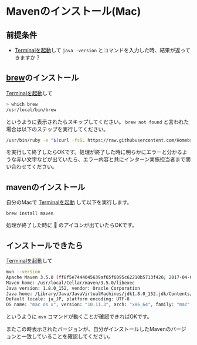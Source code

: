 # Mavenのインストール(Mac)

## 前提条件

* [Terminalを起動](tipsForMac.md#terminalの起動方法)して `java -version` とコマンドを入力した時、結果が返ってきますか？

## [brew](http://brew.sh/index_ja.html)のインストール

[Terminalを起動](tipsForMac.md#terminalの起動方法)して
```sh
> which brew
/usr/local/bin/brew
```
というように表示されたらスキップしてください。 `brew not found` と言われた場合は以下のステップを実行してください。
```sh
/usr/bin/ruby -e "$(curl -fsSL https://raw.githubusercontent.com/Homebrew/install/master/install)"
```
を実行して終了したらOKです。処理が終了した時に明らかにエラーと分かるような赤い文字などが出ていたら、エラー内容と共にインターン実施担当者まで問い合わせてください。

## mavenのインストール

自分のMacで [Terminalを起動](tipsForMac.md#terminalの起動方法) して以下を実行します。

```
brew install maven
```

処理が終了した時に :beer: のアイコンが出ていたらOKです。

## インストールできたら

[Terminalを起動](tipsForMac.md#terminalの起動方法)して
```sh
mvn --version
Apache Maven 3.5.0 (ff8f5e7444045639af65f6095c62210b5713f426; 2017-04-04T04:39:06+09:00)
Maven home: /usr/local/Cellar/maven/3.5.0/libexec
Java version: 1.8.0_152, vendor: Oracle Corporation
Java home: /Library/Java/JavaVirtualMachines/jdk1.8.0_152.jdk/Contents/Home/jre
Default locale: ja_JP, platform encoding: UTF-8
OS name: "mac os x", version: "10.11.3", arch: "x86_64", family: "mac"
```
というように `mvn` コマンドが動くことが確認できればOKです。

またこの時表示されたバージョンが、自分がインストールしたMavenのバージョンと一致していることを確認してください。
